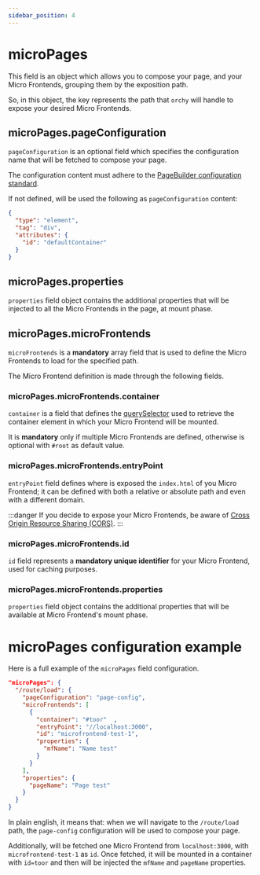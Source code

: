 ```yaml
---
sidebar_position: 4
---
```


# microPages

This field is an object which allows you to compose your page, and your Micro Frontends, grouping them by the exposition path.

So, in this object, the key represents the path that `orchy` will handle to expose your desired Micro Frontends.

## microPages.pageConfiguration

`pageConfiguration` is an optional field which specifies the configuration name that will be fetched to compose your page.

The configuration content must adhere to the [PageBuilder configuration standard](../page-configuration/page-configuration.md).

If not defined, will be used the following as `pageConfiguration` content:
```json
{
  "type": "element",
  "tag": "div",
  "attributes": {
    "id": "defaultContainer"
  }
}
```

## microPages.properties

`properties` field object contains the additional properties that will be injected to all the Micro Frontends in the page, at mount phase.

## microPages.microFrontends

`microFrontends` is a **mandatory** array field that is used to define the Micro Frontends to load for the specified path.

The Micro Frontend definition is made through the following fields.

### microPages.microFrontends.container

`container` is a field that defines the [querySelector](https://developer.mozilla.org/en-US/docs/Web/API/Document/querySelector) used to retrieve the container element in which your Micro Frontend will be mounted.

It is **mandatory** only if multiple Micro Frontends are defined, otherwise is optional with `#root` as default value.

### microPages.microFrontends.entryPoint

`entryPoint` field defines where is exposed the `index.html` of you Micro Frontend; it can be defined with both a relative or absolute path and even with a different domain.

:::danger
If you decide to expose your Micro Frontends, be aware of [Cross Origin Resource Sharing (CORS)](https://developer.mozilla.org/en-US/docs/Web/HTTP/CORS).
:::

### microPages.microFrontends.id

`id` field represents a **mandatory unique identifier** for your Micro Frontend, used for caching purposes.

### microPages.microFrontends.properties

`properties` field object contains the additional properties that will be available at Micro Frontend's mount phase.


# microPages configuration example

Here is a full example of the `microPages` field configuration.

```json
"microPages": {
  "/route/load": {
    "pageConfiguration": "page-config",
    "microFrontends": [
      {
        "container": "#toor"  ,
        "entryPoint": "//localhost:3000",
        "id": "microfrontend-test-1",
        "properties": {
          "mfName": "Name test"
        }
      }
    ],
    "properties": {
      "pageName": "Page test"
    }
  }
}
```

In plain english, it means that: when we will navigate to the `/route/load` path, the `page-config` configuration will be used to compose your page.

Additionally, will be fetched one Micro Frontend from `localhost:3000`, with `microfrontend-test-1` as `id`. Once fetched, it will be mounted in a container with `id=toor` and then will be injected the `mfName` and `pageName` properties.